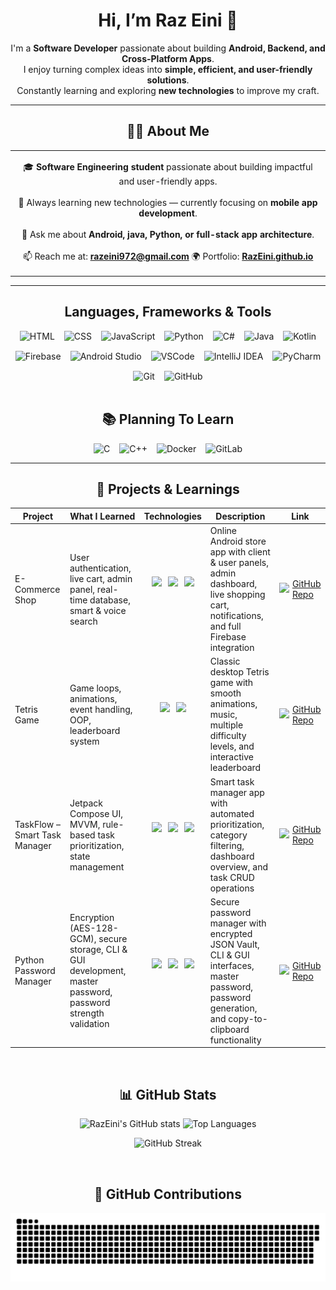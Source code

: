 <h1 align="center">
  Hi, I’m Raz Eini 👋
</h1>

<p align="center">
I'm a <strong>Software Developer</strong> passionate about building <strong>Android, Backend, and Cross-Platform Apps</strong>.<br>
I enjoy turning complex ideas into <strong>simple, efficient, and user-friendly solutions</strong>.<br>
Constantly learning and exploring <strong>new technologies</strong> to improve my craft.
</p>

<hr/>

<h2 align="center">👨‍💻 About Me</h2>

<div align="center">

<table>
<tr>
<td align="center" width="999">
  
🎓 <strong>Software Engineering student</strong> passionate about building impactful and user-friendly apps.<br><br>
🚀 Always learning new technologies — currently focusing on <strong>mobile app development</strong>.<br><br>
💬 Ask me about <strong>Android, java, Python, or full-stack app architecture</strong>.<br><br>
📫 Reach me at: <a href="mailto:razeini972@gmail.com"><strong>razeini972@gmail.com</strong></a>
🌍 Portfolio: <a href="https://RazEini.github.io" target="_blank"><strong>RazEini.github.io</strong></a>

</td>
</tr>
</table>

</div>

<hr/>

<h2 align="center">Languages, Frameworks & Tools</h2>
<div align="center" style="display: flex; flex-wrap: wrap; justify-content: center; gap: 15px; margin-top: 10px;">
  <img src="https://skillicons.dev/icons?i=html" alt="HTML" />
  <img src="https://skillicons.dev/icons?i=css" alt="CSS" />
  <img src="https://skillicons.dev/icons?i=javascript" alt="JavaScript" />
  <img src="https://skillicons.dev/icons?i=python" alt="Python" />
  <img src="https://skillicons.dev/icons?i=cs" alt="C#" />
  <img src="https://skillicons.dev/icons?i=java" alt="Java" />
  <img src="https://skillicons.dev/icons?i=kotlin" alt="Kotlin" />
  <img src="https://skillicons.dev/icons?i=firebase" alt="Firebase" />
  <img src="https://skillicons.dev/icons?i=androidstudio" alt="Android Studio" />
  <img src="https://skillicons.dev/icons?i=vscode" alt="VSCode" />
  <img src="https://skillicons.dev/icons?i=idea" alt="IntelliJ IDEA" />
  <img src="https://skillicons.dev/icons?i=pycharm" alt="PyCharm" />
  <img src="https://skillicons.dev/icons?i=git" alt="Git" />
  <img src="https://skillicons.dev/icons?i=github" alt="GitHub" />
</div>

<br/>

<h2 align="center">📚 Planning To Learn</h2>
<div align="center" style="display: flex; flex-wrap: wrap; justify-content: center; gap: 15px; margin-top: 10px;">
  <img src="https://skillicons.dev/icons?i=c" alt="C" />
  <img src="https://skillicons.dev/icons?i=cpp" alt="C++" />
  <img src="https://skillicons.dev/icons?i=docker" alt="Docker" />
  <img src="https://skillicons.dev/icons?i=gitlab" alt="GitLab" />
</div>

<hr/>

<h2 align="center">📂 Projects & Learnings</h2>
<table align="center">
  <thead>
    <tr>
      <th>Project</th>
      <th>What I Learned</th>
      <th>Technologies</th>
      <th>Description</th>
      <th>Link</th>
    </tr>
  </thead>
  <tbody>
    <tr>
      <td>E-Commerce Shop</td>
      <td>User authentication, live cart, admin panel, real-time database, smart & voice search</td>
      <td>
        <div style="display: flex; justify-content: center; gap: 10px;">
          <img src="https://skillicons.dev/icons?i=java" height="40" />
          <img src="https://skillicons.dev/icons?i=firebase" height="40" />
          <img src="https://skillicons.dev/icons?i=androidstudio" height="40" />
        </div>
      </td>
      <td>Online Android store app with client & user panels, admin dashboard, live shopping cart, notifications, and full Firebase integration</td>
      <td>
        <a href="https://github.com/RazEini/e_commerce_shop" target="_blank" style="display: flex; align-items: center; gap: 5px;">
          <img src="https://cdn.jsdelivr.net/gh/simple-icons/simple-icons/icons/github.svg" height="20" />
          GitHub Repo
        </a>
      </td>
    </tr>
    <tr>
      <td>Tetris Game</td>
      <td>Game loops, animations, event handling, OOP, leaderboard system</td>
      <td>
        <div style="display: flex; justify-content: center; gap: 10px;">
          <img src="https://skillicons.dev/icons?i=python" height="40" />
          <img src="https://skillicons.dev/icons?i=pygame" height="40" />
        </div>
      </td>
      <td>Classic desktop Tetris game with smooth animations, music, multiple difficulty levels, and interactive leaderboard</td>
      <td>
        <a href="https://github.com/RazEini/Tetris" target="_blank" style="display: flex; align-items: center; gap: 5px;">
          <img src="https://cdn.jsdelivr.net/gh/simple-icons/simple-icons/icons/github.svg" height="20" />
          GitHub Repo
        </a>
      </td>
    </tr>
    <tr>
      <td>TaskFlow – Smart Task Manager</td>
      <td>Jetpack Compose UI, MVVM, rule-based task prioritization, state management</td>
      <td>
        <div style="display: flex; justify-content: center; gap: 10px;">
          <img src="https://skillicons.dev/icons?i=kotlin" height="40" />
          <img src="https://skillicons.dev/icons?i=firebase" height="40" />
          <img src="https://skillicons.dev/icons?i=androidstudio" height="40" />
        </div>
      </td>
      <td>Smart task manager app with automated prioritization, category filtering, dashboard overview, and task CRUD operations</td>
      <td>
        <a href="https://github.com/RazEini/Smart_Task_Flow" target="_blank" style="display: flex; align-items: center; gap: 5px;">
          <img src="https://cdn.jsdelivr.net/gh/simple-icons/simple-icons/icons/github.svg" height="20" />
          GitHub Repo
        </a>
      </td>
    </tr>
    <tr>
      <td>Python Password Manager</td>
      <td>Encryption (AES-128-GCM), secure storage, CLI & GUI development, master password, password strength validation</td>
      <td>
        <div style="display: flex; justify-content: center; gap: 10px;">
          <img src="https://skillicons.dev/icons?i=python" height="40" />
          <img src="https://skillicons.dev/icons?i=tk" height="40" />
          <img src="https://skillicons.dev/icons?i=cli" height="40" />
        </div>
      </td>
      <td>Secure password manager with encrypted JSON Vault, CLI & GUI interfaces, master password, password generation, and copy-to-clipboard functionality</td>
      <td>
        <a href="https://github.com/RazEini/Password_Manager" target="_blank" style="display: flex; align-items: center; gap: 5px;">
          <img src="https://cdn.jsdelivr.net/gh/simple-icons/simple-icons/icons/github.svg" height="20" />
          GitHub Repo
        </a>
      </td>
    </tr>
  </tbody>
</table>

<br/>

<h2 align="center">📊 GitHub Stats</h2>

<p align="center">
  <img 
    src="https://github-readme-stats.vercel.app/api?username=RazEini&show_icons=true&rank_icon=github&include_all_commits=true&count_private=true&theme=swift" 
    height="170"
    alt="RazEini's GitHub stats"
  />
  <img 
    src="https://github-readme-stats.vercel.app/api/top-langs?username=RazEini&layout=compact&langs_count=8&theme=swift"
    height="270"
    alt="Top Languages"
  />
</p>

<p align="center">
  <img 
    src="https://github-readme-streak-stats.herokuapp.com/?user=RazEini&theme=swift"
    height="180"
    alt="GitHub Streak"
  />
</p>

<br/>

<h2 align="center">🐍 GitHub Contributions</h2>
<div align="center">
  <img alt="snake eating my contributions" src="https://raw.githubusercontent.com/RazEini/RazEini/output/github-contribution-grid-snake.svg" />
</div>
